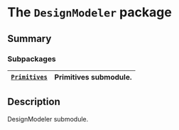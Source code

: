 # The `DesignModeler` package

## Summary

### Subpackages

| [`Primitives`](Primitives/index.md#module-ansys.mechanical.stubs.Ansys.ACT.DesignModeler.Primitives)   | Primitives submodule.   |
|--------------------------------------------------------------------------------------------------------|-------------------------|

## Description

DesignModeler submodule.

<!-- !! processed by numpydoc !! -->
